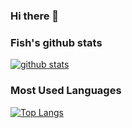 ### Hi there 👋

### Fish's github stats
[![github stats](https://github-readme-stats.vercel.app/api?username=xs-cw&show_icons=true&theme=synthwave)](https://github.com/anuraghazra/github-readme-stats)
### Most Used Languages
[![Top Langs](https://github-readme-stats.vercel.app/api/top-langs/?username=xs-cw&layout=compact)](https://github.com/anuraghazra/github-readme-stats)
